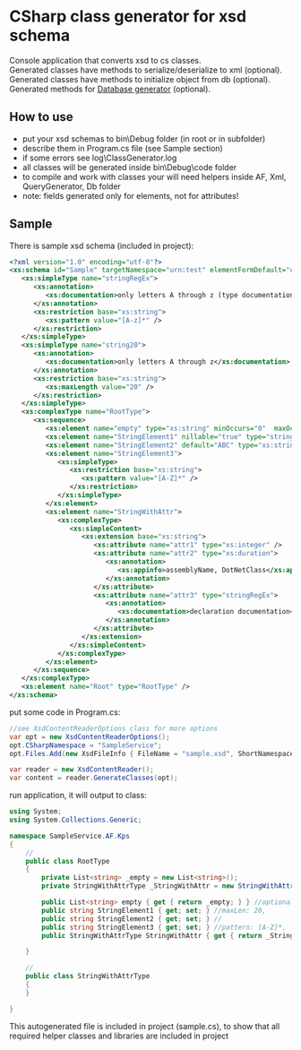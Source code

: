 # CSharp class generator for xsd schema

Console application that converts xsd to cs classes.<br/>
Generated classes have methods to serialize/deserialize to xml (optional).<br/>
Generated classes have methods to initialize object from db (optional).<br/>
Generated methods for [Database generator](https://github.com/miptleha/cs-query-generator) (optional).


## How to use
-   put your xsd schemas to bin\Debug folder (in root or in subfolder)
-   describe them in Program.cs file (see Sample section)
-   if some errors see log\ClassGenerator.log
-   all classes will be generated inside bin\Debug\code folder
-   to compile and work with classes your will need helpers inside AF, Xml, QueryGenerator, Db folder
-   note: fields generated only for elements, not for attributes!

## Sample

There is sample xsd schema (included in project):
```xsd
<?xml version="1.0" encoding="utf-8"?>
<xs:schema id="Sample" targetNamespace="urn:test" elementFormDefault="qualified" xmlns="urn:test" xmlns:xs="http://www.w3.org/2001/XMLSchema">
   <xs:simpleType name="stringRegEx">
      <xs:annotation>
         <xs:documentation>only letters A through z (type documentation)</xs:documentation>
      </xs:annotation>
      <xs:restriction base="xs:string">
         <xs:pattern value="[A-z]*" />
      </xs:restriction>
   </xs:simpleType>
   <xs:simpleType name="string20">
      <xs:annotation>
         <xs:documentation>only letters A through z</xs:documentation>
      </xs:annotation>
      <xs:restriction base="xs:string">
         <xs:maxLength value="20" />
      </xs:restriction>
   </xs:simpleType>
   <xs:complexType name="RootType">
      <xs:sequence>
         <xs:element name="empty" type="xs:string" minOccurs="0"  maxOccurs="unbounded"/>
         <xs:element name="StringElement1" nillable="true" type="string20" />
         <xs:element name="StringElement2" default="ABC" type="xs:string" />
         <xs:element name="StringElement3">
            <xs:simpleType>
               <xs:restriction base="xs:string">
                  <xs:pattern value="[A-Z]*" />
               </xs:restriction>
            </xs:simpleType>
         </xs:element>
         <xs:element name="StringWithAttr">
            <xs:complexType>
               <xs:simpleContent>
                  <xs:extension base="xs:string">
                     <xs:attribute name="attr1" type="xs:integer" />
                     <xs:attribute name="attr2" type="xs:duration">
                        <xs:annotation>
                           <xs:appinfo>assemblyName, DotNetClass</xs:appinfo>
                        </xs:annotation>
                     </xs:attribute>
                     <xs:attribute name="attr3" type="stringRegEx">
                        <xs:annotation>
                           <xs:documentation>declaration documentation</xs:documentation>
                        </xs:annotation>
                     </xs:attribute>
                  </xs:extension>
               </xs:simpleContent>
            </xs:complexType>
         </xs:element>
      </xs:sequence>
   </xs:complexType>
   <xs:element name="Root" type="RootType" />
</xs:schema>
```

put some code in Program.cs:
```cs
//see XsdContentReaderOptions class for more options
var opt = new XsdContentReaderOptions();
opt.CSharpNamespace = "SampleService";
opt.Files.Add(new XsdFileInfo { FileName = "sample.xsd", ShortNamespace = "Test" });

var reader = new XsdContentReader();
var content = reader.GenerateClasses(opt);
```

run application, it will output to class:
```cs
using System;
using System.Collections.Generic;

namespace SampleService.AF.Kps
{
    //
    public class RootType
    {
        private List<string> _empty = new List<string>();
        private StringWithAttrType _StringWithAttr = new StringWithAttrType();

        public List<string> empty { get { return _empty; } } //optional, 
        public string StringElement1 { get; set; } //maxLen: 20, 
        public string StringElement2 { get; set; } //
        public string StringElement3 { get; set; } //pattern: [A-Z]*, 
        public StringWithAttrType StringWithAttr { get { return _StringWithAttr; } } //

    }

    //
    public class StringWithAttrType
    {
    }

}

```

This autogenerated file is included in project (sample.cs), to show that all required helper classes and libraries are included in project
